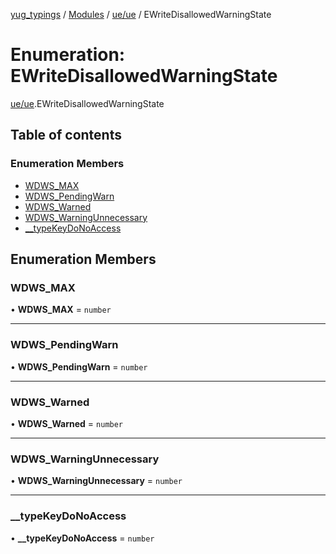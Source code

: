 [yug_typings](../README.md) / [Modules](../modules.md) / [ue/ue](../modules/ue_ue.md) / EWriteDisallowedWarningState

# Enumeration: EWriteDisallowedWarningState

[ue/ue](../modules/ue_ue.md).EWriteDisallowedWarningState

## Table of contents

### Enumeration Members

- [WDWS\_MAX](ue_ue.EWriteDisallowedWarningState.md#wdws_max)
- [WDWS\_PendingWarn](ue_ue.EWriteDisallowedWarningState.md#wdws_pendingwarn)
- [WDWS\_Warned](ue_ue.EWriteDisallowedWarningState.md#wdws_warned)
- [WDWS\_WarningUnnecessary](ue_ue.EWriteDisallowedWarningState.md#wdws_warningunnecessary)
- [\_\_typeKeyDoNoAccess](ue_ue.EWriteDisallowedWarningState.md#__typekeydonoaccess)

## Enumeration Members

### WDWS\_MAX

• **WDWS\_MAX** = `number`

___

### WDWS\_PendingWarn

• **WDWS\_PendingWarn** = `number`

___

### WDWS\_Warned

• **WDWS\_Warned** = `number`

___

### WDWS\_WarningUnnecessary

• **WDWS\_WarningUnnecessary** = `number`

___

### \_\_typeKeyDoNoAccess

• **\_\_typeKeyDoNoAccess** = `number`
